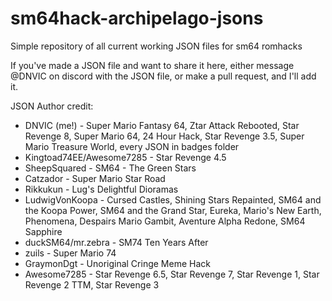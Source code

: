 # sm64hack-archipelago-jsons
Simple repository of all current working JSON files for sm64 romhacks

If you've made a JSON file and want to share it here, either message @DNVIC on discord with the JSON file, or make a pull request, and I'll add it.

JSON Author credit:
* DNVIC (me!) - Super Mario Fantasy 64, Ztar Attack Rebooted, Star Revenge 8, Super Mario 64, 24 Hour Hack, Star Revenge 3.5, Super Mario Treasure World, every JSON in badges folder
* Kingtoad74EE/Awesome7285 - Star Revenge 4.5
* SheepSquared - SM64 - The Green Stars
* Catzador - Super Mario Star Road
* Rikkukun - Lug's Delightful Dioramas
* LudwigVonKoopa - Cursed Castles, Shining Stars Repainted, SM64 and the Koopa Power, SM64 and the Grand Star, Eureka, Mario's New Earth, Phenomena, Despairs Mario Gambit, Aventure Alpha Redone, SM64 Sapphire
* duckSM64/mr.zebra - SM74 Ten Years After
* zuils - Super Mario 74
* GraymonDgt - Unoriginal Cringe Meme Hack
* Awesome7285 - Star Revenge 6.5, Star Revenge 7, Star Revenge 1, Star Revenge 2 TTM, Star Revenge 3
